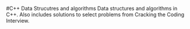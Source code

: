 #C++ Data Strucutres and algorithms
Data structures and algorithms in C++. Also includes solutions to select problems from Cracking the Coding Interview.
